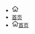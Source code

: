 <!-- _navbar.md -->

* [<svg t="1688461507856" class="icon" viewBox="0 0 1024 1024" version="1.1" xmlns="http://www.w3.org/2000/svg" p-id="12403" width="18" height="18"><path d="M786.432 942.08h-161.792c-40.96 0-71.68-34.816-71.68-77.824V696.32h-81.92v167.936c0 45.056-30.72 77.824-71.68 77.824h-159.744c-40.96 0-73.728-34.816-73.728-77.824V532.48H126.976c-36.864 0-69.632-20.48-79.872-53.248-10.24-28.672-2.048-59.392 22.528-81.92L462.848 75.776c26.624-24.576 71.68-24.576 100.352 0l393.216 321.536c24.576 20.48 32.768 53.248 22.528 81.92-12.288 32.768-45.056 53.248-81.92 53.248H860.16v331.776c0 43.008-32.768 77.824-73.728 77.824zM634.88 860.16h143.36V528.384c0-43.008 36.864-77.824 81.92-77.824h30.72L512 141.312 133.12 450.56h32.768c43.008 0 77.824 34.816 77.824 77.824V860.16h143.36v-167.936c0-40.96 38.912-77.824 81.92-77.824H552.96c43.008 0 81.92 36.864 81.92 77.824V860.16z" fill="#333333" p-id="12404"></path><path d="M593.92 901.12c-22.528 0-40.96-18.432-40.96-40.96v-163.84h-81.92v163.84c0 22.528-18.432 40.96-40.96 40.96s-40.96-18.432-40.96-40.96v-167.936c0-40.96 38.912-77.824 81.92-77.824h81.92c43.008 0 81.92 36.864 81.92 77.824V860.16c0 22.528-18.432 40.96-40.96 40.96z" fill="#333333" p-id="12405"></path><path d="M593.92 471.04h-163.84c-22.528 0-40.96-18.432-40.96-40.96s18.432-40.96 40.96-40.96h163.84c22.528 0 40.96 18.432 40.96 40.96s-18.432 40.96-40.96 40.96z" fill="#E5BD41" p-id="12406"></path></svg>](README.md)
* [首页](README.md)
* [<svg t="1688461507856" class="icon" viewBox="0 0 1024 1024" version="1.1" xmlns="http://www.w3.org/2000/svg" p-id="12403" width="18" height="18"><path d="M786.432 942.08h-161.792c-40.96 0-71.68-34.816-71.68-77.824V696.32h-81.92v167.936c0 45.056-30.72 77.824-71.68 77.824h-159.744c-40.96 0-73.728-34.816-73.728-77.824V532.48H126.976c-36.864 0-69.632-20.48-79.872-53.248-10.24-28.672-2.048-59.392 22.528-81.92L462.848 75.776c26.624-24.576 71.68-24.576 100.352 0l393.216 321.536c24.576 20.48 32.768 53.248 22.528 81.92-12.288 32.768-45.056 53.248-81.92 53.248H860.16v331.776c0 43.008-32.768 77.824-73.728 77.824zM634.88 860.16h143.36V528.384c0-43.008 36.864-77.824 81.92-77.824h30.72L512 141.312 133.12 450.56h32.768c43.008 0 77.824 34.816 77.824 77.824V860.16h143.36v-167.936c0-40.96 38.912-77.824 81.92-77.824H552.96c43.008 0 81.92 36.864 81.92 77.824V860.16z" fill="#333333" p-id="12404"></path><path d="M593.92 901.12c-22.528 0-40.96-18.432-40.96-40.96v-163.84h-81.92v163.84c0 22.528-18.432 40.96-40.96 40.96s-40.96-18.432-40.96-40.96v-167.936c0-40.96 38.912-77.824 81.92-77.824h81.92c43.008 0 81.92 36.864 81.92 77.824V860.16c0 22.528-18.432 40.96-40.96 40.96z" fill="#333333" p-id="12405"></path><path d="M593.92 471.04h-163.84c-22.528 0-40.96-18.432-40.96-40.96s18.432-40.96 40.96-40.96h163.84c22.528 0 40.96 18.432 40.96 40.96s-18.432 40.96-40.96 40.96z" fill="#E5BD41" p-id="12406"></path></svg>首页](README.md)